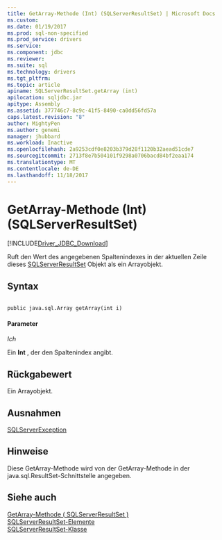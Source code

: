```yaml
---
title: GetArray-Methode (Int) (SQLServerResultSet) | Microsoft Docs
ms.custom: 
ms.date: 01/19/2017
ms.prod: sql-non-specified
ms.prod_service: drivers
ms.service: 
ms.component: jdbc
ms.reviewer: 
ms.suite: sql
ms.technology: drivers
ms.tgt_pltfrm: 
ms.topic: article
apiname: SQLServerResultSet.getArray (int)
apilocation: sqljdbc.jar
apitype: Assembly
ms.assetid: 377746c7-8c9c-41f5-8490-ca0dd56fd57a
caps.latest.revision: "8"
author: MightyPen
ms.author: genemi
manager: jhubbard
ms.workload: Inactive
ms.openlocfilehash: 2a9253cdf0e8203b379d28f1120b32aead51cde7
ms.sourcegitcommit: 2713f8e7b504101f9298a0706bacd84bf2eaa174
ms.translationtype: MT
ms.contentlocale: de-DE
ms.lasthandoff: 11/18/2017
---
```

# <a name="getarray-method-int-sqlserverresultset"></a>GetArray-Methode (Int) (SQLServerResultSet)
[!INCLUDE[Driver_JDBC_Download](../../../includes/driver_jdbc_download.md)]

  Ruft den Wert des angegebenen Spaltenindexes in der aktuellen Zeile dieses [SQLServerResultSet](../../../connect/jdbc/reference/sqlserverresultset-class.md) Objekt als ein Arrayobjekt.  
  
## <a name="syntax"></a>Syntax  
  
```  
  
public java.sql.Array getArray(int i)  
```  
  
#### <a name="parameters"></a>Parameter  
 *Ich*  
  
 Ein **Int** , der den Spaltenindex angibt.  
  
## <a name="return-value"></a>Rückgabewert  
 Ein Arrayobjekt.  
  
## <a name="exceptions"></a>Ausnahmen  
 [SQLServerException](../../../connect/jdbc/reference/sqlserverexception-class.md)  
  
## <a name="remarks"></a>Hinweise  
 Diese GetArray-Methode wird von der GetArray-Methode in der java.sql.ResultSet-Schnittstelle angegeben.  
  
## <a name="see-also"></a>Siehe auch  
 [GetArray-Methode &#40; SQLServerResultSet &#41;](../../../connect/jdbc/reference/getarray-method-sqlserverresultset.md)   
 [SQLServerResultSet-Elemente](../../../connect/jdbc/reference/sqlserverresultset-members.md)   
 [SQLServerResultSet-Klasse](../../../connect/jdbc/reference/sqlserverresultset-class.md)  
  
  
